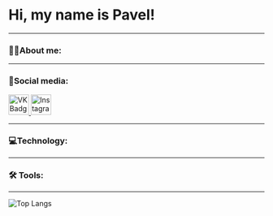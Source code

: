 # Hi, my name is Pavel!
---
### 👨‍💻About me:

---
### 📣Social media:
 <div id="badges">
    <a href="https://vk.com/evrettlee" target="_blank">
      <img src="https://cdn-icons-png.flaticon.com/512/145/145813.png" width="40" height="40" alt="VK Badge"/>
    </a>
  <a href="https://vk.com/evrettlee" target="_blank">
      <img src="https://cdn-icons-png.flaticon.com/256/2111/2111463.png" width="40" height="40" alt="Instagram Badge"/>
    </a>
 </div>
 
---
### 💻Technology:

---
### 🛠 Tools:

---
![Top Langs](https://github-readme-stats.vercel.app/api/top-langs/?username=evrettllee&layout=compact)
